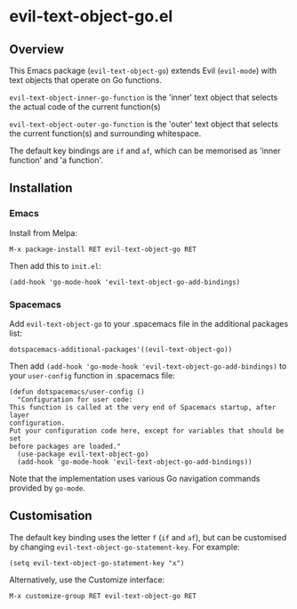 # evil-text-object-go.el

## Overview

This Emacs package (`evil-text-object-go`) extends Evil (`evil-mode`) with text objects that operate on Go functions.

`evil-text-object-inner-go-function` is the 'inner' text object that selects the actual code of the current function(s)

`evil-text-object-outer-go-function` is the 'outer' text object that selects the current function(s) and surrounding whitespace.

The default key bindings are `if` and `af`, which can be memorised as 'inner function' and 'a function'.

## Installation

### Emacs

Install from Melpa:

`M-x package-install RET evil-text-object-go RET`

Then add this to `init.el`:

```elisp
(add-hook 'go-mode-hook 'evil-text-object-go-add-bindings)
```

### Spacemacs

Add `evil-text-object-go` to your .spacemacs file in the additional packages list:

```elisp
dotspacemacs-additional-packages'((evil-text-object-go))
```

Then add `(add-hook 'go-mode-hook 'evil-text-object-go-add-bindings)` to your `user-config` function in .spacemacs file:

```elisp
(defun dotspacemacs/user-config ()
  "Configuration for user code:
This function is called at the very end of Spacemacs startup, after layer
configuration.
Put your configuration code here, except for variables that should be set
before packages are loaded."
  (use-package evil-text-object-go)
  (add-hook 'go-mode-hook 'evil-text-object-go-add-bindings))
```

Note that the implementation uses various Go navigation commands provided by `go-mode`.


## Customisation


The default key binding uses the letter `f` (`if` and `af`), but can be customised by changing `evil-text-object-go-statement-key`.
For example:

```elisp
(setq evil-text-object-go-statement-key "x")
```

Alternatively, use the Customize interface:

`M-x customize-group RET evil-text-object-go RET`
